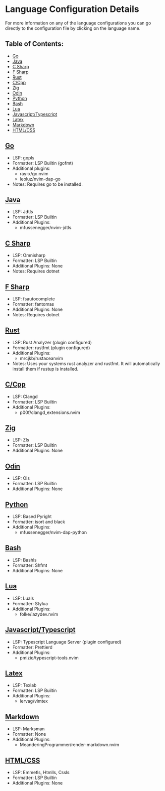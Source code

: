 # Language Configuration Details

For more information on any of the language configurations you can go directly
to the configuration file by clicking on the language name.

## Table of Contents:

- [Go](#Go)
- [Java](#Java)
- [C Sharp](#C-Sharp)
- [F Sharp](#F-Sharp)
- [Rust](#Rust)
- [C/Cpp](#CCpp)
- [Zig](#Zig)
- [Odin](#Odin)
- [Python](#Python)
- [Bash](#Bash)
- [Lua](#Lua)
- [Javascript/Typescript](#JavascriptTypescript)
- [Latex](#Latex)
- [Markdown](#Markdown)
- [HTML/CSS](#HTMLCSS)

## [Go](https://github.com/lcroberts/LazyLanguages.nvim/blob/main/lua/LazyLanguages/languages/go.lua)

- LSP: gopls
- Formatter: LSP Builtin (gofmt)
- Additional plugins:
    - ray-x/go.nvim
    - leoluz/nvim-dap-go
- Notes: Requires go to be installed.

## [Java](https://github.com/lcroberts/LazyLanguages.nvim/blob/main/lua/LazyLanguages/languages/java.lua)

- LSP: Jdtls
- Formatter: LSP Builtin
- Additional Plugins:
    - mfussenegger/nvim-jdtls

## [C Sharp](https://github.com/lcroberts/LazyLanguages.nvim/blob/main/lua/LazyLanguages/languages/csharp.lua)
- LSP: Omnisharp
- Formatter: LSP Builtin
- Additional Plugins: None
- Notes: Requires dotnet

## [F Sharp](https://github.com/lcroberts/LazyLanguages.nvim/blob/main/lua/LazyLanguages/languages/fsharp.lua)
- LSP: fsautocomplete
- Formatter: fantomas
- Additional Plugins: None
- Notes: Requires dotnet

## [Rust](https://github.com/lcroberts/LazyLanguages.nvim/blob/main/lua/LazyLanguages/languages/rust.lua)
- LSP: Rust Analyzer (plugin configured)
- Formatter: rustfmt (plugin configured)
- Additional Plugins:
    - mrcjkb/rustaceanvim
- Notes: Uses your systems rust analyzer and rustfmt. It will automatically install them if rustup is installed.

## [C/Cpp](https://github.com/lcroberts/LazyLanguages.nvim/blob/main/lua/LazyLanguages/languages/c.lua)
- LSP: Clangd
- Formatter: LSP Builtin
- Additional Plugins:
    - p00f/clangd_extensions.nvim

## [Zig](https://github.com/lcroberts/LazyLanguages.nvim/blob/main/lua/LazyLanguages/languages/zig.lua)
- LSP: Zls
- Formatter: LSP Builtin
- Additional Plugins: None

## [Odin](https://github.com/lcroberts/LazyLanguages.nvim/blob/main/lua/LazyLanguages/languages/odin.lua)
- LSP: Ols
- Formatter: LSP Builtin
- Additional Plugins: None

## [Python](https://github.com/lcroberts/LazyLanguages.nvim/blob/main/lua/LazyLanguages/languages/python.lua)
- LSP: Based Pyright
- Formatter: isort and black
- Additional Plugins:
    - mfussenegger/nvim-dap-python

## [Bash](https://github.com/lcroberts/LazyLanguages.nvim/blob/main/lua/LazyLanguages/languages/bash.lua)
- LSP: Bashls
- Formatter: Shfmt
- Additional Plugins: None

## [Lua](https://github.com/lcroberts/LazyLanguages.nvim/blob/main/lua/LazyLanguages/languages/lua.lua)
- LSP: Luals
- Formatter: Stylua
- Additional Plugins:
    - folke/lazydev.nvim

## [Javascript/Typescript](https://github.com/lcroberts/LazyLanguages.nvim/blob/main/lua/LazyLanguages/languages/javascript.lua)
- LSP: Typescript Language Server (plugin configured)
- Formatter: Prettierd
- Additional Plugins:
    - pmizio/typescript-tools.nvim

## [Latex](https://github.com/lcroberts/LazyLanguages.nvim/blob/main/lua/LazyLanguages/languages/latex.lua)
- LSP: Texlab
- Formatter: LSP Builtin
- Additional Plugins:
    - lervag/vimtex

## [Markdown](https://github.com/lcroberts/LazyLanguages.nvim/blob/main/lua/LazyLanguages/languages/markdown.lua)
- LSP: Marksman
- Formatter: None
- Additional Plugins:
    - MeanderingProgrammer/render-markdown.nvim

## [HTML/CSS](https://github.com/lcroberts/LazyLanguages.nvim/blob/main/lua/LazyLanguages/languages/html.lua)
- LSP: Emmetls, Htmlls, Cssls
- Formatter: LSP Builtin
- Additional Plugins: None

